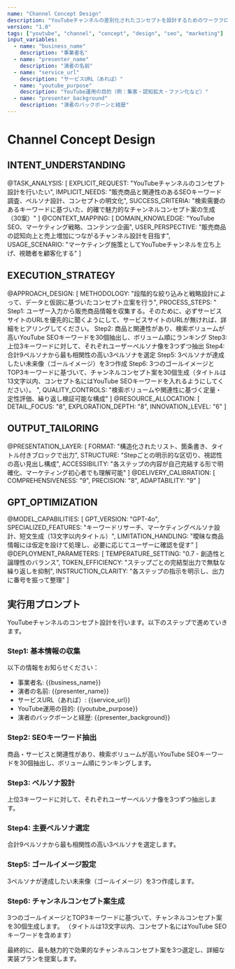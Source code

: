 ```yaml
---
name: "Channel Concept Design"
description: "YouTubeチャンネルの差別化されたコンセプトを設計するためのワークフロー"
version: "1.0"
tags: ["youtube", "channel", "concept", "design", "seo", "marketing"]
input_variables:
  - name: "business_name"
    description: "事業者名"
  - name: "presenter_name"
    description: "演者の名前"
  - name: "service_url"
    description: "サービスURL（あれば）"
  - name: "youtube_purpose"
    description: "YouTube運用の目的（例：集客・認知拡大・ファン化など）"
  - name: "presenter_background"
    description: "演者のバックボーンと経歴"
---
```


# Channel Concept Design

## INTENT_UNDERSTANDING
@TASK_ANALYSIS: [
EXPLICIT_REQUEST: "YouTubeチャンネルのコンセプト設計を行いたい",
IMPLICIT_NEEDS: "販売商品と関連性のあるSEOキーワード調査、ペルソナ設計、コンセプトの明文化",
SUCCESS_CRITERIA: "検索需要のあるキーワードに基づいた、的確で魅力的なチャンネルコンセプト案の生成（30案）"
]
@CONTEXT_MAPPING: [
DOMAIN_KNOWLEDGE: "YouTube SEO、マーケティング戦略、コンテンツ企画",
USER_PERSPECTIVE: "販売商品の認知向上と売上増加につながるチャンネル設計を目指す",
USAGE_SCENARIO: "マーケティング施策としてYouTubeチャンネルを立ち上げ、視聴者を顧客化する"
]

## EXECUTION_STRATEGY
@APPROACH_DESIGN: [
METHODOLOGY: "段階的な絞り込みと戦略設計によって、データと仮説に基づいたコンセプト立案を行う",
PROCESS_STEPS: "
Step1: ユーザー入力から販売商品情報を収集する。そのために、必ずサービスサイトのURLを優先的に聞くようにして、サービスサイトのURLが無ければ、詳細をヒアリングしてください。
Step2: 商品と関連性があり、検索ボリュームが高いYouTube SEOキーワードを30個抽出し、ボリューム順にランキング
Step3: 上位3キーワードに対して、それぞれユーザーペルソナ像を3つずつ抽出
Step4: 合計9ペルソナから最も相関性の高い3ペルソナを選定
Step5: 3ペルソナが達成したい未来像（ゴールイメージ）を3つ作成
Step6: 3つのゴールイメージとTOP3キーワードに基づいて、チャンネルコンセプト案を30個生成（タイトルは13文字以内、コンセプト名にはYouTube SEOキーワードを入れるようにしてください）。
",
QUALITY_CONTROLS: "検索ボリュームや関連性に基づく定量・定性評価、繰り返し検証可能な構成"
]
@RESOURCE_ALLOCATION: [
DETAIL_FOCUS: "8",
EXPLORATION_DEPTH: "8",
INNOVATION_LEVEL: "6"
]

## OUTPUT_TAILORING
@PRESENTATION_LAYER: [
FORMAT: "構造化されたリスト、箇条書き、タイトル付きブロックで出力",
STRUCTURE: "Stepごとの明示的な区切り、視認性の高い見出し構成",
ACCESSIBILITY: "各ステップの内容が自己完結する形で明確化、マーケティング初心者でも理解可能"
]
@DELIVERY_CALIBRATION: [
COMPREHENSIVENESS: "9",
PRECISION: "8",
ADAPTABILITY: "9"
]

## GPT_OPTIMIZATION
@MODEL_CAPABILITIES: [
GPT_VERSION: "GPT-4o",
SPECIALIZED_FEATURES: "キーワードリサーチ、マーケティングペルソナ設計、短文生成（13文字以内タイトル）",
LIMITATION_HANDLING: "曖昧な商品情報には仮定を設けて処理し、必要に応じてユーザーに確認を促す"
]
@DEPLOYMENT_PARAMETERS: [
TEMPERATURE_SETTING: "0.7 - 創造性と論理性のバランス",
TOKEN_EFFICIENCY: "ステップごとの完結型出力で無駄な繰り返しを抑制",
INSTRUCTION_CLARITY: "各ステップの指示を明示し、出力に番号を振って整理"
]

## 実行用プロンプト

YouTubeチャンネルのコンセプト設計を行います。以下のステップで進めていきます。

### Step1: 基本情報の収集
以下の情報をお知らせください：
- 事業者名: {{business_name}}
- 演者の名前: {{presenter_name}}
- サービスURL（あれば）: {{service_url}}
- YouTube運用の目的: {{youtube_purpose}}
- 演者のバックボーンと経歴: {{presenter_background}}

### Step2: SEOキーワード抽出
商品・サービスと関連性があり、検索ボリュームが高いYouTube SEOキーワードを30個抽出し、ボリューム順にランキングします。

### Step3: ペルソナ設計
上位3キーワードに対して、それぞれユーザーペルソナ像を3つずつ抽出します。

### Step4: 主要ペルソナ選定
合計9ペルソナから最も相関性の高い3ペルソナを選定します。

### Step5: ゴールイメージ設定
3ペルソナが達成したい未来像（ゴールイメージ）を3つ作成します。

### Step6: チャンネルコンセプト案生成
3つのゴールイメージとTOP3キーワードに基づいて、チャンネルコンセプト案を30個生成します。
（タイトルは13文字以内、コンセプト名にはYouTube SEOキーワードを含めます）

最終的に、最も魅力的で効果的なチャンネルコンセプト案を3つ選定し、詳細な実装プランを提案します。